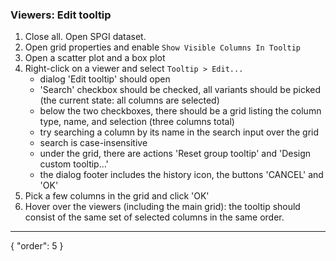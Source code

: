 ### Viewers: Edit tooltip

1. Close all. Open SPGI dataset.
2. Open grid properties and enable `Show Visible Columns In Tooltip`
3. Open a scatter plot and a box plot
4. Right-click on a viewer and select `Tooltip > Edit...`
   - dialog 'Edit tooltip' should open
   - 'Search' checkbox should be checked, all variants should be picked (the current state: all columns are selected)
   - below the two checkboxes, there should be a grid listing the column type, name, and selection (three columns total)
   - try searching a column by its name in the search input over the grid
   - search is case-insensitive
   - under the grid, there are actions 'Reset group tooltip' and 'Design custom tooltip...'
   - the dialog footer includes the history icon, the buttons 'CANCEL' and 'OK'
5. Pick a few columns in the grid and click 'OK'
6. Hover over the viewers (including the main grid): the tooltip should consist of the same set of selected columns in the same order.


---
{
  "order": 5
}
